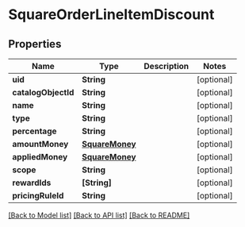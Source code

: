 # SquareOrderLineItemDiscount

## Properties
Name | Type | Description | Notes
------------ | ------------- | ------------- | -------------
**uid** | **String** |  | [optional] 
**catalogObjectId** | **String** |  | [optional] 
**name** | **String** |  | [optional] 
**type** | **String** |  | [optional] 
**percentage** | **String** |  | [optional] 
**amountMoney** | [**SquareMoney**](SquareMoney.md) |  | [optional] 
**appliedMoney** | [**SquareMoney**](SquareMoney.md) |  | [optional] 
**scope** | **String** |  | [optional] 
**rewardIds** | **[String]** |  | [optional] 
**pricingRuleId** | **String** |  | [optional] 

[[Back to Model list]](../README.md#documentation-for-models) [[Back to API list]](../README.md#documentation-for-api-endpoints) [[Back to README]](../README.md)


